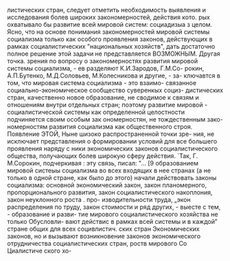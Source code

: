 листических стран, следует отметить необходимость выявления
и исследования болев широких закономерностей, действия кото.
рых охватывало бы развитие всей мировой систем: социадизыа з
целом. Ясно, что на основе понимания закономерностей мировой
системы социализма только как особого проявления законов,
действующих в рамках социалистических "национальных хозяйств",
дать достаточно полное решение этой задачи не представляется
ВОЗМОЖНЫМ.
Другая точка. зрения по вопросу о закономерностях развития
мировой системы социализма, - ев разделяют К.И.Зародов, Г.М.Со-
рокин, А.П.Бутенко, М.Д.Соловьев, М.Колесникова и другие, - за-
ключавтся в том, что мировая система социализма - это взаимо-
связанное социально-экономическое сообщество суверенкых социз-
дистических стран, качественно новое образование, не сводимое
к связям и отношениям внутри отдельных стран; поэтому развитие
мировой - социалистической системы как определенной целостности
подчиняется своим особым зак ономерностян, не тождественным зако-
номерностям развития социализма как общественного строя.
Появление ЭТОЙ, Ныне шизоко распространенной точки зре-
ния, не исключает представления о формировании условий для
все большего проявления наряду с ники экономических законов
социалистического общества, получающих болев широкую сферу
действия.
`Так, Г. М.Сорокин, подчеркивая : эту связь, писал: "...
[9 образованием мировой систеыы социализма во всех входящих в
нее странах (а не только в одной стране, как было до этого)
начали действовать законы социализма: основной экономический
закон, закон планомерного, пропорционального развития, закон
социалистического накоплония, закон неуклонного роста . про-
изводительности труда, „экон распределения по труду, закон
стоимости и ряд других, - выесте с тем, - образование и разви-
тие мирового социалистического хозяйства не только Обусловли-
вают действис в рамках всей системы и в каждой” стране общих
для всех социвлистич. ских стран Экономических законов, но и
вызывают возникновение законов экономического отрудничества
социалистических стран, роств мирового Со Циалистиче ского хо-
